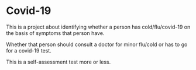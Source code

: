# **Covid-19**
This is a project about identifying whether a person has cold/flu/covid-19 on the basis of symptoms that person have.

Whether that person should consult a doctor for minor flu/cold or has to go for a covid-19 test.

This is a self-assessment test more or less.
